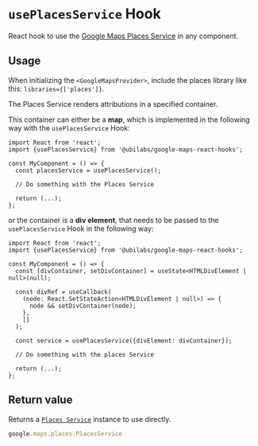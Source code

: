 # `usePlacesService` Hook

React hook to use the [Google Maps Places Service](https://developers.google.com/maps/documentation/javascript/reference/places-service) in any component.

## Usage

When initializing the `<GoogleMapsProvider>`, include the places library like this: `libraries={['places']}`.

The Places Service renders attributions in a specified container.

This container can either be a **map**, which is implemented in the following way with the `usePlacesService` Hook:

```tsx
import React from 'react';
import {usePlacesService} from '@ubilabs/google-maps-react-hooks';

const MyComponent = () => {
  const placesService = usePlacesService();

  // Do something with the Places Service

  return (...);
};
```

or the container is a **div element**, that needs to be passed to the `usePlacesService` Hook in the following way:

```tsx
import React from 'react';
import {usePlacesService} from '@ubilabs/google-maps-react-hooks';

const MyComponent = () => {
  const [divContainer, setDivContainer] = useState<HTMLDivElement | null>(null);

  const divRef = useCallback(
    (node: React.SetStateAction<HTMLDivElement | null>) => {
      node && setDivContainer(node);
    },
    []
  );

  const service = usePlacesService({divElement: divContainer});

  // Do something with the places Service

  return (...);
};
```


## Return value

Returns a [`Places Service`](https://developers.google.com/maps/documentation/javascript/reference/places-service) instance to use directly.

```TypeScript
google.maps.places.PlacesService
```

